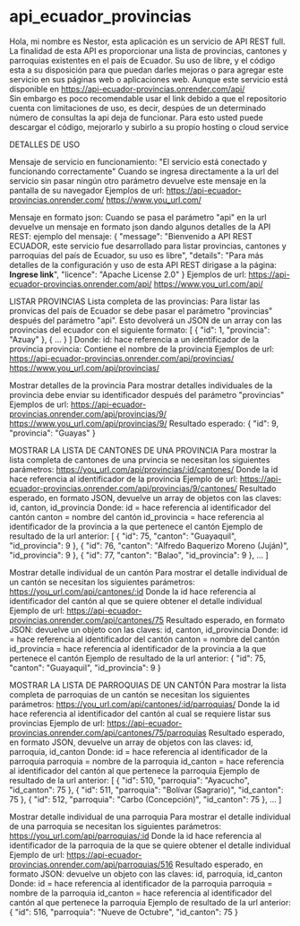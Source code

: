 # api_ecuador_provincias
Hola, mi nombre es Nestor, esta aplicación es un servicio de API REST full.
La finalidad de esta API es proporcionar una lista de provincias, cantones y parroquias existentes en el país de Ecuador.
Su uso de libre, y el código esta a su disposición para que puedan darles mejoras o para agregar este servicio en sus páginas web o aplicaciones web.
Aunque este servicio está disponible en https://api-ecuador-provincias.onrender.com/api/  
Sin embargo es poco recomendable usar el link debido a que el repositorio cuenta con limitaciones de uso, es decir, despúes de un determinado número de consultas la api deja de funcionar.
Para esto usted puede descargar el código, mejorarlo y subirlo a su propio hosting o cloud service

DETALLES DE USO

Mensaje de servicio en funcionamiento:
"El servicio está conectado y funcionando correctamente"
Cuando se ingresa directamente a la url del servicio sin pasar ningún otro parámetro devuelve este mensaje en la pantalla de su navegador
Ejemplos de url:
https://api-ecuador-provincias.onrender.com/
https://www.you_url.com/

Mensaje en formato json:
Cuando se pasa el parámetro "api" en la url devuelve un mensaje en formato json dando algunos detalles de la API REST:
ejemplo del mensaje:
{
    "message": "Bienvenido a API REST ECUADOR, este servicio fue desarrollado para listar provincias, cantones y parroquias del país de Ecuador, su uso es libre",
    "details": "Para más detalles de la configuración y uso de esta API REST dirigase a la página: **Ingrese link**",
    "licence": "Apache License 2.0"
}
Ejemplos de url:
https://api-ecuador-provincias.onrender.com/api/
https://www.you_url.com/api/

LISTAR PROVINCIAS
Lista completa de las provincias:
Para listar las pronvicas del país de Ecuador se debe pasar el parámetro "provincias" después del parámetro "api". Esto devolverá un JSON de un array con las provincias del ecuador con el siguiente formato:
[
    {
        "id": 1,
        "provincia": "Azuay"
    },
    {
    ...
    }
]
Donde:
id: hace referencia a un identificador de la provincia
provincia: Contiene el nombre de la provincia
Ejemplos de url:
https://api-ecuador-provincias.onrender.com/api/provincias/
https://www.you_url.com/api/provincias/

Mostrar detalles de la provincia
Para mostrar detalles individuales de la provincia debe enviar su identificador después del parámetro "provincias"
Ejemplos de url:
https://api-ecuador-provincias.onrender.com/api/provincias/9/
https://www.you_url.com/api/provincias/9/
Resultado esperado:
{
    "id": 9,
    "provincia": "Guayas"
}

MOSTRAR LA LISTA DE CANTONES DE UNA PROVINCIA
Para mostrar la lista completa de cantones de una prvincia se necesitan los siguientes parámetros:
https://you_url.com/api/provincias/:id/cantones/
Donde la id hace referencia al identificador de la provincia
Ejemplo de url:
https://api-ecuador-provincias.onrender.com/api/provincias/9/cantones/
Resultado esperado, en formato JSON, devuelve un array de objetos con las claves: id, canton, id_provincia
Donde:
id = hace referencia al identificador del cantón
canton = nombre del cantón
id_provincia = hace referencia al identificador de la provincia a la que pertenece el cantón
Ejemplo de resultado de la url anterior:
[
    {
        "id": 75,
        "canton": "Guayaquil",
        "id_provincia": 9
    },
    {
        "id": 76,
        "canton": "Alfredo Baquerizo Moreno (Juján)",
        "id_provincia": 9
    },
    {
        "id": 77,
        "canton": "Balao",
        "id_provincia": 9
    },
    ...
]

Mostrar detalle individual de un cantón
Para mostrar el detalle individual de un cantón se necesitan los siguientes parámetros:
https://you_url.com/api/cantones/:id
Donde la id hace referencia al identificador del cantón al que se quiere obtener el detalle individual
Ejemplo de url:
https://api-ecuador-provincias.onrender.com/api/cantones/75
Resultado esperado, en formato JSON: devuelve un objeto con las claves: id, canton, id_provincia
Donde:
id = hace referencia al identificador del cantón
canton = nombre del cantón
id_provincia = hace referencia al identificador de la provincia a la que pertenece el cantón
Ejemplo de resultado de la url anterior:
{
    "id": 75,
    "canton": "Guayaquil",
    "id_provincia": 9
}

MOSTRAR LA LISTA DE PARROQUIAS DE UN CANTÓN
Para mostrar la lista completa de parroquias de un cantón se necesitan los siguientes parámetros:
https://you_url.com/api/cantones/:id/parroquias/
Donde la id hace referencia al identificador del cantón al cual se requiere listar sus provincias
Ejemplo de url:
https://api-ecuador-provincias.onrender.com/api/cantones/75/parroquias
Resultado esperado, en formato JSON, devuelve un array de objetos con las claves: id, parroquia, id_canton
Donde:
id = hace referencia al identificador de la parroquia
parroquia = nombre de la parroquia
id_canton = hace referencia al identificador del cantón al que pertenece la parroquia
Ejemplo de resultado de la url anterior:
[
    {
        "id": 510,
        "parroquia": "Ayacucho",
        "id_canton": 75
    },
    {
        "id": 511,
        "parroquia": "Bolívar (Sagrario)",
        "id_canton": 75
    },
    {
        "id": 512,
        "parroquia": "Carbo (Concepción)",
        "id_canton": 75
    },
    ...
]

Mostrar detalle individual de una parroquia
Para mostrar el detalle individual de una parroquia se necesitan los siguientes parámetros:
https://you_url.com/api/parroquias/:id
Donde la id hace referencia al identificador de la parroquia de la que se quiere obtener el detalle individual
Ejemplo de url:
https://api-ecuador-provincias.onrender.com/api/parroquias/516
Resultado esperado, en formato JSON: devuelve un objeto con las claves: id, parroquia, id_canton
Donde:
id = hace referencia al identificador de la parroquia
parroquia = nombre de la parroquia
id_canton = hace referencia al identificador del cantón al que pertenece la parroquia
Ejemplo de resultado de la url anterior:
{
    "id": 516,
    "parroquia": "Nueve de Octubre",
    "id_canton": 75
}
